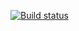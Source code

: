 [![Build status](https://ci.appveyor.com/api/projects/status/mvv8oe25fitai74v?svg=true)](https://ci.appveyor.com/project/DimaVasyutin/carddeliveryorder)

